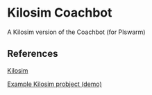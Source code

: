 # Kilosim Coachbot

A Kilosim version of the Coachbot (for PIswarm)

## References

[Kilosim](https://github.com/jtebert/kilosim)

[Example Kilosim probject (demo)](https://github.com/jtebert/kilosim-demo)